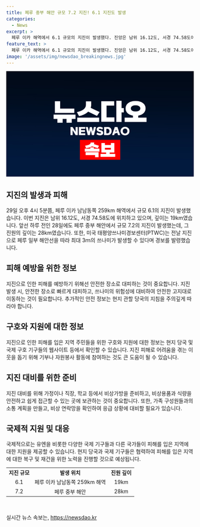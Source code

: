 ```yaml
---
title: 페루 중부 해안 규모 7.2 지진! 6.1 지진도 발생
categories:
  - News
excerpt: >
  페루 이카 해역에서 6.1 규모의 지진이 발생했다. 진앙은 남위 16.12도, 서경 74.58도이며 발생 깊이는 19km이다. 이전날에도 중부 해안에서 7.2 지진이 있었는데, 해일 우려로 경보가 발령됐다.
feature_text: >
  페루 이카 해역에서 6.1 규모의 지진이 발생했다. 진앙은 남위 16.12도, 서경 74.58도이며 발생 깊이는 19km이다. 이전날에도 중부 해안에서 7.2 지진이 있었는데, 해일 우려로 경보가 발령됐다.
image: '/assets/img/newsdao_breakingnews.jpg'
---
```


<p><img src="/assets/img/newsdao_breakingnews.jpg" alt="pcversion 속보" /></p>

<h2 data-ke-size="size26">지진의 발생과 피해</h2>

<p data-ke-size="size16">29일 오후 4시 5분쯤, 페루 이카 남남동쪽 259km 해역에서 규모 6.1의 지진이 발생했습니다. 이번 지진은 남위 16.12도, 서경 74.58도에 위치하고 있으며, 깊이는 19km였습니다. 앞선 하루 전인 28일에도 페루 중부 해안에서 규모 7.2의 지진이 발생했는데, 그 진원의 깊이는 28km였습니다. 또한, 미국 태평양쓰나미경보센터(PTWC)는 전날 지진으로 페루 일부 해안선을 따라 최대 3ｍ의 쓰나미가 발생할 수 있다며 경보를 발령했습니다.</p>

<h2 data-ke-size="size26">피해 예방을 위한 정보</h2>

<p data-ke-size="size16">지진으로 인한 피해를 예방하기 위해선 안전한 장소로 대피하는 것이 중요합니다. 지진 발생 시, 안전한 장소로 빠르게 대피하고, 쓰나미의 위험성에 대비하여 안전한 고지대로 이동하는 것이 필요합니다. 추가적인 안전 정보는 현지 관할 당국의 지침을 주의깊게 따라야 합니다.</p>

<h2 data-ke-size="size26">구호와 지원에 대한 정보</h2>

<p data-ke-size="size16">지진으로 인한 피해를 입은 지역 주민들을 위한 구호와 지원에 대한 정보는 현지 당국 및 국제 구호 기구들의 웹사이트 등에서 확인할 수 있습니다. 지진 피해로 어려움을 겪는 이웃을 돕기 위해 기부나 자원봉사 활동에 참여하는 것도 큰 도움이 될 수 있습니다.</p>

<h2 data-ke-size="size26">지진 대비를 위한 준비</h2>

<p data-ke-size="size16">지진 대비를 위해 가정이나 직장, 학교 등에서 비상가방을 준비하고, 비상용품과 식량을 안전하고 쉽게 접근할 수 있는 곳에 보관하는 것이 중요합니다. 또한, 가족 구성원들과의 소통 계획을 만들고, 비상 연락망을 확인하여 응급 상황에 대비할 필요가 있습니다.</p>

<h2 data-ke-size="size26">국제적 지원 및 대응</h2>

<p data-ke-size="size16">국제적으로는 유엔을 비롯한 다양한 국제 기구들과 다른 국가들이 피해를 입은 지역에 대한 지원을 제공할 수 있습니다. 현지 당국과 국제 기구들은 협력하여 피해를 입은 지역에 대한 복구 및 재건을 위한 노력을 진행할 것으로 예상됩니다.</p>

<table>
    <tbody>
        <tr>
            <td style="text-align: center; height: 17px;"><b>지진 규모</b></td>
            <td style="text-align: center; height: 17px;"><b>발생 위치</b></td>
            <td style="text-align: center; height: 17px;"><b>진원 깊이</b></td>
        </tr>
        <tr>
            <td style="text-align: center; height: 17px;">6.1</td>
            <td style="text-align: center; height: 17px;">페루 이카 남남동쪽 259km 해역</td>
            <td style="text-align: center; height: 17px;">19km</td>
        </tr>
        <tr>
            <td style="text-align: center; height: 17px;">7.2</td>
            <td style="text-align: center; height: 17px;">페루 중부 해안</td>
            <td style="text-align: center; height: 17px;">28km</td>
        </tr>
    </tbody>
</table>

<p data-ke-size="size16">&nbsp;</p>
실시간 뉴스 속보는, <a href="https://newsdao.kr" rel="dofollow">https://newsdao.kr</a>


